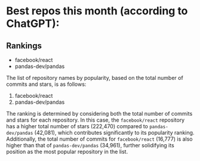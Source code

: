 # Best repos this month (according to ChatGPT):
## Rankings
- facebook/react
- pandas-dev/pandas

The list of repository names by popularity, based on the total number of commits and stars, is as follows:
1. facebook/react
2. pandas-dev/pandas

The ranking is determined by considering both the total number of commits and stars for each repository. In this case, the `facebook/react` repository has a higher total number of stars (222,470) compared to `pandas-dev/pandas` (42,081), which contributes significantly to its popularity ranking. Additionally, the total number of commits for `facebook/react` (16,777) is also higher than that of `pandas-dev/pandas` (34,961), further solidifying its position as the most popular repository in the list.